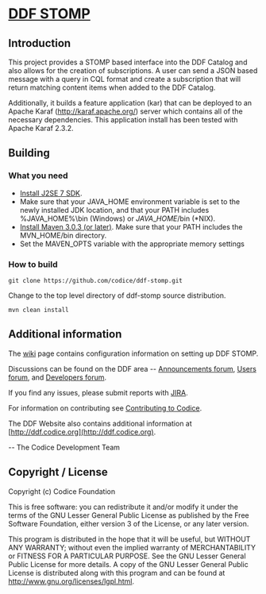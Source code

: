 <!--
/*
 * Copyright (c) Codice Foundation
 *
 * This is free software: you can redistribute it and/or modify it under the terms of the GNU Lesser General Public License as published by the Free Software Foundation, either
 * version 3 of the License, or any later version. 
 *
 * This program is distributed in the hope that it will be useful, but WITHOUT ANY WARRANTY; without even the implied warranty of MERCHANTABILITY or FITNESS FOR A PARTICULAR PURPOSE.
 * See the GNU Lesser General Public License for more details. A copy of the GNU Lesser General Public License is distributed along with this program and can be found at
 * <http://www.gnu.org/licenses/lgpl.html>.
 */
-->

# [DDF STOMP](https://tools.codice.org/wiki/display/DDF/DDF+STOMP)


## Introduction
This project provides a STOMP based interface into the DDF Catalog and also allows for the creation of subscriptions. A user can send a JSON based message with a query in CQL format and create a subscription that will return matching content items when added to the DDF Catalog. 

Additionally, it builds a feature application (kar) that can be deployed to an Apache Karaf (http://karaf.apache.org/) server which contains all of the necessary dependencies. This application install has been tested with Apache Karaf 2.3.2.

## Building
### What you need ###
* [Install J2SE 7 SDK](http://www.oracle.com/technetwork/java/javase/downloads/index.html). 
* Make sure that your JAVA\_HOME environment variable is set to the newly installed JDK location, and that your PATH includes %JAVA\_HOME%\bin (Windows) or $JAVA\_HOME$/bin (\*NIX).
* [Install Maven 3.0.3 \(or later\)](http://maven.apache.org/download.html). Make sure that your PATH includes the MVN\_HOME/bin directory.
* Set the MAVEN_OPTS variable with the appropriate memory settings

### How to build ###
```
git clone https://github.com/codice/ddf-stomp.git
```
Change to the top level directory of ddf-stomp source distribution.

```
mvn clean install
```

## Additional information
The [wiki](https://tools.codice.org/wiki/display/DDF/DDF+STOMP) page contains configuration information on setting up DDF STOMP.

Discussions can be found on the DDF area -- [Announcements forum](http://groups.google.com/group/ddf-announcements),  [Users forum](http://groups.google.com/group/ddf-users), and  [Developers forum](http://groups.google.com/group/ddf-developers).

If you find any issues, please submit reports with [JIRA](https://tools.codice.org/jira/browse/DDF).

For information on contributing see [Contributing to Codice](http://www.codice.org/contributing).

The DDF Website also contains additional information at [http://ddf.codice.org](http://ddf.codice.org).

-- The Codice Development Team

## Copyright / License
Copyright (c) Codice Foundation
 
This is free software: you can redistribute it and/or modify it under the terms of the GNU Lesser General Public License 
as published by the Free Software Foundation, either version 3 of the License, or any later version. 
 
This program is distributed in the hope that it will be useful, but WITHOUT ANY WARRANTY; without even the implied warranty of MERCHANTABILITY or FITNESS FOR A PARTICULAR PURPOSE.
See the GNU Lesser General Public License for more details. A copy of the GNU Lesser General Public License is distributed along with this program and can be found at
<http://www.gnu.org/licenses/lgpl.html>.
 
